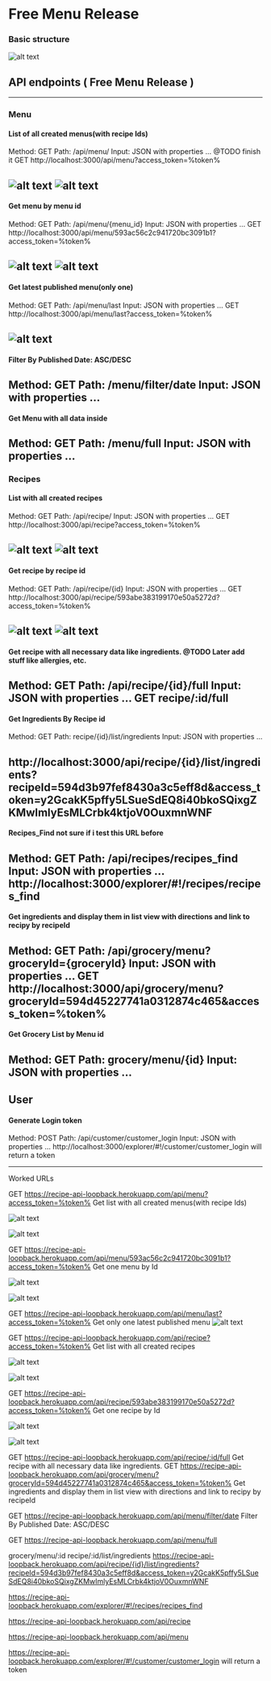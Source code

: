 
# Free Menu Release #

### Basic structure
![alt text](https://github.com/atherdon/recipe-api-only/blob/master/img.jpg)


## API endpoints ( Free Menu Release )
--------------------------------------------------------------

### Menu
#### List of all created menus(with recipe Ids)
Method: GET
Path: /api/menu/
Input: JSON with properties ... @TODO finish it
GET http://localhost:3000/api/menu?access_token=%token%

![alt text](https://github.com/atherdon/recipe-api-only/blob/master/docs/LoopBack%20API%20Explorer1.png)
![alt text](https://github.com/atherdon/recipe-api-only/blob/master/docs/LoopBack%20API%20Explorer2.png)
---

#### Get menu by menu id
Method: GET
Path: /api/menu/{menu_id}
Input: JSON with properties ...
GET http://localhost:3000/api/menu/593ac56c2c941720bc3091b1?access_token=%token%

![alt text](https://github.com/atherdon/recipe-api-only/blob/master/docs/LoopBack%20API%20Explorer3.png)
![alt text](https://github.com/atherdon/recipe-api-only/blob/master/docs/LoopBack%20API%20Explorer4.png)
---

#### Get latest published menu(only one)
Method: GET
Path: /api/menu/last
Input: JSON with properties ...
GET http://localhost:3000/api/menu/last?access_token=%token%

![alt text](https://github.com/atherdon/recipe-api-only/blob/master/docs/LoopBack%20API%20Explorer9.png)
---

#### Filter By Published Date: ASC/DESC
Method: GET
Path: /menu/filter/date
Input: JSON with properties ...
---

#### Get Menu with all data inside
Method: GET
Path: /menu/full
Input: JSON with properties ...
---

### Recipes
#### List with all created recipes
Method: GET
Path: /api/recipe/
Input: JSON with properties ...
GET http://localhost:3000/api/recipe?access_token=%token%

![alt text](https://github.com/atherdon/recipe-api-only/blob/master/docs/LoopBack%20API%20Explorer5.png)
![alt text](https://github.com/atherdon/recipe-api-only/blob/master/docs/LoopBack%20API%20Explorer6.png)
---

#### Get recipe by recipe id
Method: GET
Path: /api/recipe/{id}
Input: JSON with properties ...
GET http://localhost:3000/api/recipe/593abe383199170e50a5272d?access_token=%token%


![alt text](https://github.com/atherdon/recipe-api-only/blob/master/docs/LoopBack%20API%20Explorer7.png)
![alt text](https://github.com/atherdon/recipe-api-only/blob/master/docs/LoopBack%20API%20Explorer8.png)
---

#### Get recipe with all necessary data like ingredients. @TODO Later add stuff like allergies, etc.
Method: GET
Path: /api/recipe/{id}/full
Input: JSON with properties ...
GET recipe/:id/full
---
#### Get Ingredients By Recipe id
Method: GET
Path: recipe/{id}/list/ingredients
Input: JSON with properties ...

http://localhost:3000/api/recipe/{id}/list/ingredients?recipeId=594d3b97fef8430a3c5eff8d&access_token=y2GcakK5pffy5LSueSdEQ8i40bkoSQixgZKMwImlyEsMLCrbk4ktjoV0OuxmnWNF
---

#### Recipes_Find not sure if i test this URL before
Method: GET
Path: /api/recipes/recipes_find
Input: JSON with properties ...
http://localhost:3000/explorer/#!/recipes/recipes_find
---


#### Get ingredients and display them in list view with directions and link to recipy by recipeId
Method: GET
Path: /api/grocery/menu?groceryId={groceryId}
Input: JSON with properties ...
GET http://localhost:3000/api/grocery/menu?groceryId=594d45227741a0312874c465&access_token=%token%
---


#### Get Grocery List by Menu id
Method: GET
Path: grocery/menu/{id}
Input: JSON with properties ...
---

## User
#### Generate Login token
Method: POST
Path: /api/customer/customer_login
Input: JSON with properties ...
http://localhost:3000/explorer/#!/customer/customer_login will return a token

---

Worked URLs

GET https://recipe-api-loopback.herokuapp.com/api/menu?access_token=%token%
Get list with all created menus(with recipe Ids)

![alt text](https://github.com/atherdon/recipe-api-only/blob/master/docs/LoopBack%20API%20Explorer1.png)

![alt text](https://github.com/atherdon/recipe-api-only/blob/master/docs/LoopBack%20API%20Explorer2.png)

GET https://recipe-api-loopback.herokuapp.com/api/menu/593ac56c2c941720bc3091b1?access_token=%token%
Get one menu by Id

![alt text](https://github.com/atherdon/recipe-api-only/blob/master/docs/LoopBack%20API%20Explorer3.png)

![alt text](https://github.com/atherdon/recipe-api-only/blob/master/docs/LoopBack%20API%20Explorer4.png)


GET https://recipe-api-loopback.herokuapp.com/api/menu/last?access_token=%token%
Get only one latest published menu
![alt text](https://github.com/atherdon/recipe-api-only/blob/master/docs/LoopBack%20API%20Explorer9.png)

GET https://recipe-api-loopback.herokuapp.com/api/recipe?access_token=%token%
Get list with all created recipes

![alt text](https://github.com/atherdon/recipe-api-only/blob/master/docs/LoopBack%20API%20Explorer5.png)

![alt text](https://github.com/atherdon/recipe-api-only/blob/master/docs/LoopBack%20API%20Explorer6.png)

GET https://recipe-api-loopback.herokuapp.com/api/recipe/593abe383199170e50a5272d?access_token=%token%
Get one recipe by Id

![alt text](https://github.com/atherdon/recipe-api-only/blob/master/docs/LoopBack%20API%20Explorer7.png)

![alt text](https://github.com/atherdon/recipe-api-only/blob/master/docs/LoopBack%20API%20Explorer8.png)

GET https://recipe-api-loopback.herokuapp.com/api/recipe/:id/full
Get recipe with all necessary data like ingredients.
GET https://recipe-api-loopback.herokuapp.com/api/grocery/menu?groceryId=594d45227741a0312874c465&access_token=%token%
Get ingredients and display them in list view with directions and link to recipy by recipeId

GET https://recipe-api-loopback.herokuapp.com/api/menu/filter/date
Filter By Published Date: ASC/DESC



GET https://recipe-api-loopback.herokuapp.com/api/menu/full


grocery/menu/:id
recipe/:id/list/ingredients
https://recipe-api-loopback.herokuapp.com/api/recipe/{id}/list/ingredients?recipeId=594d3b97fef8430a3c5eff8d&access_token=y2GcakK5pffy5LSueSdEQ8i40bkoSQixgZKMwImlyEsMLCrbk4ktjoV0OuxmnWNF


https://recipe-api-loopback.herokuapp.com/explorer/#!/recipes/recipes_find

https://recipe-api-loopback.herokuapp.com/api/recipe

https://recipe-api-loopback.herokuapp.com/api/menu

https://recipe-api-loopback.herokuapp.com/explorer/#!/customer/customer_login will return a token
